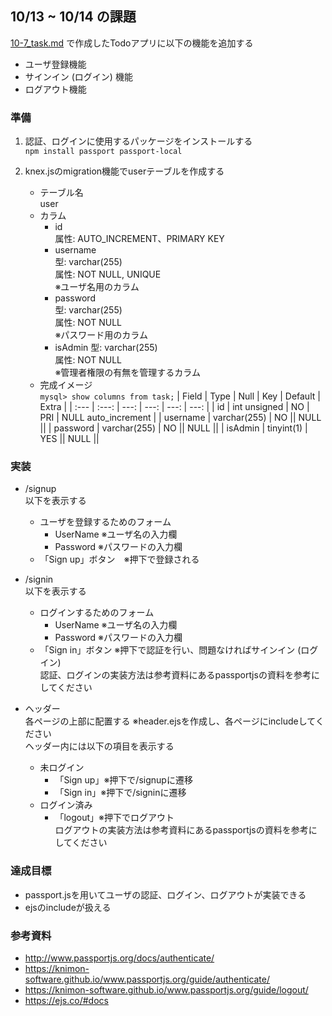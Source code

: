 ## 10/13 ~ 10/14 の課題
[10-7_task.md](./10-7_task.md) で作成したTodoアプリに以下の機能を追加する  
- ユーザ登録機能
- サインイン (ログイン) 機能
- ログアウト機能

### 準備
1. 認証、ログインに使用するパッケージをインストールする  
`npm install passport passport-local`

1. knex.jsのmigration機能でuserテーブルを作成する
    - テーブル名  
        user
    - カラム
        - id  
            属性: AUTO_INCREMENT、PRIMARY KEY
        - username  
            型: varchar(255)  
            属性: NOT NULL, UNIQUE  
            ※ユーザ名用のカラム
        - password  
            型: varchar(255)  
            属性: NOT NULL  
            ※パスワード用のカラム
        - isAdmin
            型: varchar(255)  
            属性: NOT NULL  
            ※管理者権限の有無を管理するカラム
    - 完成イメージ  
        `mysql> show columns from task;`
        | Field | Type | Null | Key | Default | Extra |
        | :--- | :---: | ---: | ---: | ---: | ---: |
        | id | int unsigned | NO | PRI | NULL auto_increment |
        | username | varchar(255) | NO || NULL ||
        | password | varchar(255) | NO || NULL ||
        | isAdmin | tinyint(1) | YES || NULL ||
​
### 実装
- /signup  
    以下を表示する
    - ユーザを登録するためのフォーム
        - UserName ※ユーザ名の入力欄
        - Password ※パスワードの入力欄
    - 「Sign up」ボタン　※押下で登録される

- /signin  
    以下を表示する
    - ログインするためのフォーム
        - UserName ※ユーザ名の入力欄
        - Password ※パスワードの入力欄
    - 「Sign in」ボタン ※押下で認証を行い、問題なければサインイン (ログイン)  
        認証、ログインの実装方法は参考資料にあるpassportjsの資料を参考にしてください

- ヘッダー  
    各ページの上部に配置する ※header.ejsを作成し、各ページにincludeしてください  
    ヘッダー内には以下の項目を表示する
    - 未ログイン
        - 「Sign up」※押下で/signupに遷移
        - 「Sign in」※押下で/signinに遷移
    - ログイン済み
        - 「logout」※押下でログアウト  
            ログアウトの実装方法は参考資料にあるpassportjsの資料を参考にしてください

### 達成目標
* passport.jsを用いてユーザの認証、ログイン、ログアウトが実装できる
* ejsのincludeが扱える

### 参考資料
* http://www.passportjs.org/docs/authenticate/
* https://knimon-software.github.io/www.passportjs.org/guide/authenticate/
* https://knimon-software.github.io/www.passportjs.org/guide/logout/
* https://ejs.co/#docs